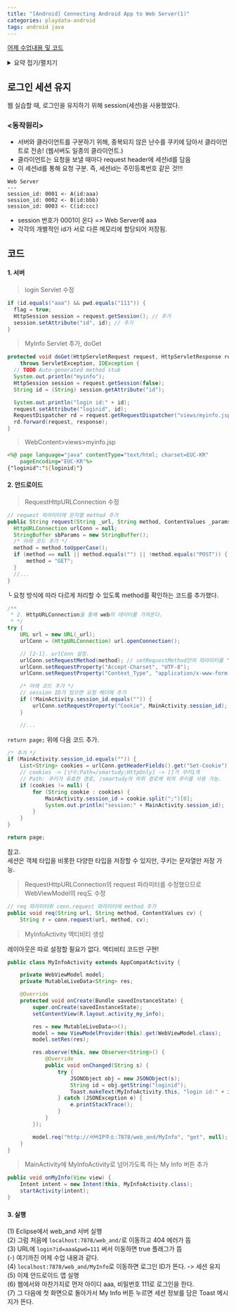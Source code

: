 ```yaml
---
title: "[Android] Connecting Android App to Web Server(1)"
categories: playdata-android
tags: android java
---
```


[어제 수업내용 및 코드](https://hei-jung.github.io/android/java/android-x-web-app/)
<details>
<summary>요약 접기/펼치기</summary>
<h3>웹 서버 통한 로그인 기능</h3>
- Eclipse에서 web_and라는 이름의 웹 서버를 만들었다.<br>
- 여기서 아이디가 aaa이고 비밀번호가 111일 때만 로그인 성공(flag <- true)이 되도록 구현하였다.<br>
- 앱에서 로그인 액티비티 실행하면 flag를 확인해 Toast를 띄우도록 하였다.<br>
- 위의 동작을 위해 만든 클래스: WebViewModel, RequestHttpURLConnection
</details>

## 로그인 세션 유지

웹 실습할 때, 로그인을 유지하기 위해 session(세션)을 사용했었다.

### <동작원리>
- 서버와 클라이언트를 구분하기 위해, 중복되지 않은 난수를 쿠키에 담아서 클라이언트로 전송! (웹서버도 일종의 클라이언트.)
- 클라이언트는 요청을 보낼 때마다 request header에 세션id를 담음
- 이 세션id를 통해 요청 구분. 즉, 세션id는 주민등록번호 같은 것!!!

```
Web Server
---
session_id: 0001 <- A(id:aaa)
session_id: 0002 <- B(id:bbb)
session_id: 0003 <- C(id:ccc)
```

- session 번호가 0001이 온다 => Web Server에 aaa
- 각각의 개별적인 id가 서로 다른 메모리에 할당되어 저장됨.


코드
---

#### 1. 서버

> login Servlet 수정

```java
if (id.equals("aaa") && pwd.equals("111")) {
  flag = true;
  HttpSession session = request.getSession(); // 추가
  session.setAttribute("id", id); // 추가
}
```

> MyInfo Servlet 추가, doGet

```java
protected void doGet(HttpServletRequest request, HttpServletResponse response)
    throws ServletException, IOException {
  // TODO Auto-generated method stub
  System.out.println("myinfo");
  HttpSession session = request.getSession(false);
  String id = (String) session.getAttribute("id");

  System.out.println("login id:" + id);
  request.setAttribute("loginid", id);
  RequestDispatcher rd = request.getRequestDispatcher("views/myinfo.jsp");
  rd.forward(request, response);
}
```

> WebContent>views>myinfo.jsp

```jsp
<%@ page language="java" contentType="text/html; charset=EUC-KR"
	pageEncoding="EUC-KR"%>
{"loginid":"${loginid}"}
```


#### 2. 안드로이드

> RequestHttpURLConnection 수정

```java
// request 파라미터에 문자열 method 추가
public String request(String _url, String method, ContentValues _params) {
  HttpURLConnection urlConn = null;
  StringBuffer sbParams = new StringBuffer();
  /* 아래 코드 추가 */
  method = method.toUpperCase();
  if (method == null || method.equals("") || !method.equals("POST")) {
      method = "GET";
  }
  //...
}  
```

└ 요청 방식에 따라 다르게 처리할 수 있도록 method를 확인하는 코드를 추가했다.

```java
/**
 * 2. HttpURLConnection을 통해 web의 데이터를 가져온다.
 * */
try {
    URL url = new URL(_url);
    urlConn = (HttpURLConnection) url.openConnection();

    // [2-1]. urlConn 설정.
    urlConn.setRequestMethod(method); // setRequestMethod안의 파라미터를 "POST"에서 method로 수정
    urlConn.setRequestProperty("Accept-Charset", "UTF-8");
    urlConn.setRequestProperty("Context_Type", "application/x-www-form-urlencoded;cahrset=UTF-8");

    /* 아래 코드 추가 */
    // session ID가 있으면 요청 헤더에 추가
    if (!MainActivity.session_id.equals("")) {
        urlConn.setRequestProperty("Cookie", MainActivity.session_id);
    }

    //...
```

```return page;``` 위에 다음 코드 추가.

```java
/* 추가 */
if (MainActivity.session_id.equals("")) {
    List<String> cookies = urlConn.getHeaderFields().get("Set-Cookie");
    // cookies -> [난수;Path=/smartudy;HttpOnly] -> []가 쿠키1개
    // Path: 쿠키가 유효한 경로, /smartudy의 하위 경로에 위의 쿠키를 사용 가능.
    if (cookies != null) {
        for (String cookie : cookies) {
            MainActivity.session_id = cookie.split(";")[0];
            System.out.println("session:" + MainActivity.session_id);
        }
    }
}

return page;
```

참고.<br>
세션은 객체 타입을 비롯한 다양한 타입을 저장할 수 있지만, 쿠키는 문자열만 저장 가능.

> RequestHttpURLConnection의 request 파라미터를 수정했으므로 WebViewModel의 req도 수정

```java
// req 파라미터와 conn.request 파라미터에 method 추가
public void req(String url, String method, ContentValues cv) {
    String r = conn.request(url, method, cv);
```

> MyInfoActivity 액티비티 생성

레이아웃은 따로 설정할 필요가 없다. 액티비티 코드만 구현!

```java
public class MyInfoActivity extends AppCompatActivity {

    private WebViewModel model;
    private MutableLiveData<String> res;

    @Override
    protected void onCreate(Bundle savedInstanceState) {
        super.onCreate(savedInstanceState);
        setContentView(R.layout.activity_my_info);

        res = new MutableLiveData<>();
        model = new ViewModelProvider(this).get(WebViewModel.class);
        model.setRes(res);

        res.observe(this, new Observer<String>() {
            @Override
            public void onChanged(String s) {
                try {
                    JSONObject obj = new JSONObject(s);
                    String id = obj.getString("loginid");
                    Toast.makeText(MyInfoActivity.this, "login id:" + id, Toast.LENGTH_SHORT).show();
                } catch (JSONException e) {
                    e.printStackTrace();
                }
            }
        });

        model.req("http://서버IP주소:7878/web_and/MyInfo", "get", null);
    }
}
```

> MainActivity에 MyInfoActivity로 넘어가도록 하는 My Info 버튼 추가

```java
public void onMyInfo(View view) {
    Intent intent = new Intent(this, MyInfoActivity.class);
    startActivity(intent);
}
```


#### 3. 실행

(1) Eclipse에서 web_and 서버 실행<br>
(2) 그럼 처음에 ```localhost:7878/web_and/```로 이동하고 404 에러가 뜸<br>
(3) URL에 ```login?id=aaa&pwd=111``` 써서 이동하면 true 플래그가 뜸<br>
(-) 여기까진 어제 수업 내용과 같다.<br>
(4) ```localhost:7878/web_and/MyInfo```로 이동하면 로그인 ID가 뜬다. -> 세션 유지<br>
(5) 이제 안드로이드 앱 실행<br>
(6) 웹에서와 마찬가지로 먼저 아이디 aaa, 비밀번호 111로 로그인을 한다.<br>
(7) 그 다음에 첫 화면으로 돌아가서 My Info 버튼 누르면 세션 정보를 담은 Toast 메시지가 뜬다.
